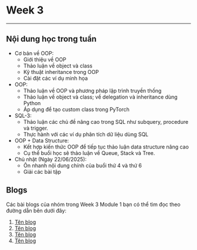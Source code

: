 # Week 3

---

## Nội dung học trong tuần

- Cơ bản về OOP:
    - Giới thiệu về OOP
    - Thảo luận về object và class
    - Kỹ thuật inheritance trong OOP
    - Cài đặt các ví dụ minh họa
- OOP:
    - Thảo luận về OOP và phương pháp lập trình truyền thống
    - Thảo luận về object và class; về delegation và inheritance dùng Python
    - Áp dụng để tạo custom class trong PyTorch
- SQL-3:
    - Thảo luận các chủ đề nâng cao trong SQL như subquery, procedure và trigger.
    - Thực hành với các ví dụ phân tích dữ liệu dùng SQL
- OOP + Data Structure:
    - Kết hợp kiến thức OOP để tiếp tục thảo luận data structure nâng cao
    - Cụ thể buổi học sẽ thảo luận về Queue, Stack và Tree.
- Chủ nhật (Ngày 22/06/2025):
    - Ôn nhanh nội dung chính của buổi thứ 4 và thứ 6
    - Giải các bài tập

## Blogs
Các bài blogs của nhóm trong Week 3 Module 1 bạn có thể tìm đọc theo đường dẫn bên dưới đây:

1. [Tên blog](<đường dẫn tương đối>)
2. [Tên blog](<đường dẫn tương đối>)
3. [Tên blog](<đường dẫn tương đối>)
4. [Tên blog](<đường dẫn tương đối>)
